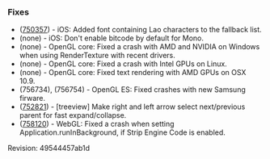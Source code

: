 ### Fixes

*   ([750357](http://issuetracker.unity3d.com/issues/bengali-and-burmese-language-fonts-are-displayed-as-question-marks-on-device)) - iOS: Added font containing Lao characters to the fallback list.
*   (none) - iOS: Don't enable bitcode by default for Mono.
*   (none) - OpenGL core: Fixed a crash with AMD and NVIDIA on Windows when using RenderTexture with recent drivers.
*   (none) - OpenGL core: Fixed a crash with Intel GPUs on Linux.
*   (none) - OpenGL core: Fixed text rendering with AMD GPUs on OSX 10.9.
*   (756734), (756754) - OpenGL ES: Fixed crashes with new Samsung firware.
*   ([752821](http://issuetracker.unity3d.com/issues/hierarchy-pressing-left-arrow-key-doesnt-select-parent-object-sibling-is-selected-instead)) - \[treeview\] Make right and left arrow select next/previous parent for fast expand/collapse.
*   ([758120](http://issuetracker.unity3d.com/issues/webgl-crash-when-strip-engine-code-is-enabled)) - WebGL: Fixed a crash when setting Application.runInBackground, if Strip Engine Code is enabled.

Revision: 49544457ab1d